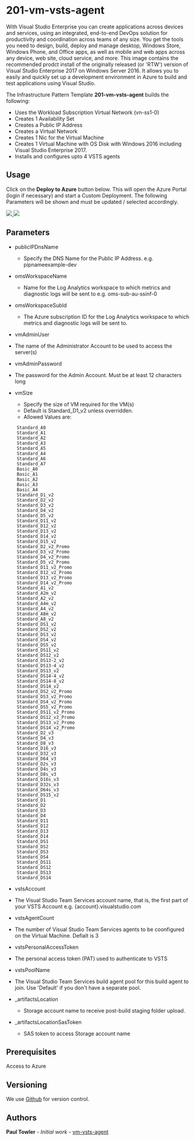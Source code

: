 # 201-vm-vsts-agent

With Visual Studio Enterprise you can create applications across devices and services, using an integrated, end-to-end DevOps solution for productivity and coordination across teams of any size. You get the tools you need to design, build, deploy and manage desktop, Windows Store, Windows Phone, and Office apps, as well as mobile and web apps across any device, web site, cloud service, and more. This image contains the recommended prodct install of the originally released (or 'RTW') version of Visual Studio Enterprise 2017 on Windows Server 2016. It allows you to easily and quickly set up a development environment in Azure to build and test applications using Visual Studio.

The Infrastructure Pattern Template **201-vm-vsts-agent** builds the following:
 * Uses the Workload Subscription Virtual Network (vn-ss1-0)
 * Creates 1 Availability Set
 * Creates a Public IP Address
 * Creates a Virtual Network
 * Creates 1 Nic for the Virtual Machine
 * Creates 1 Virtual Machine with OS Disk with Windows 2016 including Visual Studio Enterprise 2017.
 * Installs and configures upto 4 VSTS agents 

## Usage

Click on the **Deploy to Azure** button below. This will open the Azure Portal (login if necessary) and start a Custom Deployment. The following Parameters will be shown and must be updated / selected accordingly. 

<a href="https://portal.azure.com/#create/Microsoft.Template/uri/https%3A%2F%2Fraw.githubusercontent.com%2FAzure%2Fazure-quickstart-templates%2Fmaster%2F201-vm-vsts-agent%2Fazuredeploy.json" target="_blank">
    <img src="http://azuredeploy.net/deploybutton.png"/>
</a>
<a href="http://armviz.io/#/?load=https%3A%2F%2Fraw.githubusercontent.com%2FAzure%2Fazure-quickstart-templates%2Fmaster%2F201-vm-vsts-agent%2Fazuredeploy.json" target="_blank">
    <img src="http://armviz.io/visualizebutton.png"/>
</a>

## Parameters

- publicIPDnsName
  - Specify the DNS Name for the Public IP Address. e.g. pipnameexample-dev

- omsWorkspaceName
  - Name for the Log Analytics workspace to which metrics and diagnostic logs will be sent to e.g. oms-sub-au-ssinf-0
   
- omsWorkspaceSubId
  - The Azure subscription ID for the Log Analytics workspace to which metrics and diagnostic logs will be sent to.

- vmAdminUser
 - The name of the Administrator Account to be used to access the server(s)

- vmAdminPassword
 - The password for the Admin Account. Must be at least 12 characters long

- vmSize
  - Specify the size of VM required for the VM(s)
  - Default is Standard_D1_v2 unless overridden.
  - Allowed Values are:
```
	Standard_A0
	Standard_A1
	Standard_A2
	Standard_A3
	Standard_A5
	Standard_A4
	Standard_A6
	Standard_A7
	Basic_A0
	Basic_A1
	Basic_A2
	Basic_A3
	Basic_A4
	Standard_D1_v2
	Standard_D2_v2
	Standard_D3_v2
	Standard_D4_v2
	Standard_D5_v2
	Standard_D11_v2
	Standard_D12_v2
	Standard_D13_v2
	Standard_D14_v2
	Standard_D15_v2
	Standard_D2_v2_Promo
	Standard_D3_v2_Promo
	Standard_D4_v2_Promo
	Standard_D5_v2_Promo
	Standard_D11_v2_Promo
	Standard_D12_v2_Promo
	Standard_D13_v2_Promo
	Standard_D14_v2_Promo
	Standard_A1_v2
	Standard_A2m_v2
	Standard_A2_v2
	Standard_A4m_v2
	Standard_A4_v2
	Standard_A8m_v2
	Standard_A8_v2
	Standard_DS1_v2
	Standard_DS2_v2
	Standard_DS3_v2
	Standard_DS4_v2
	Standard_DS5_v2
	Standard_DS11_v2
	Standard_DS12_v2
	Standard_DS13-2_v2
	Standard_DS13-4_v2
	Standard_DS13_v2
	Standard_DS14-4_v2
	Standard_DS14-8_v2
	Standard_DS14_v2
	Standard_DS2_v2_Promo
	Standard_DS3_v2_Promo
	Standard_DS4_v2_Promo
	Standard_DS5_v2_Promo
	Standard_DS11_v2_Promo
	Standard_DS12_v2_Promo
	Standard_DS13_v2_Promo
	Standard_DS14_v2_Promo
	Standard_D2_v3
	Standard_D4_v3
	Standard_D8_v3
	Standard_D16_v3
	Standard_D32_v3
	Standard_D64_v3
	Standard_D2s_v3
	Standard_D4s_v3
	Standard_D8s_v3
	Standard_D16s_v3
	Standard_D32s_v3
	Standard_D64s_v3
	Standard_DS15_v2
	Standard_D1
	Standard_D2
	Standard_D3
	Standard_D4
	Standard_D11
	Standard_D12
	Standard_D13
	Standard_D14
	Standard_DS1
	Standard_DS2
	Standard_DS3
	Standard_DS4
	Standard_DS11
    Standard_DS12
    Standard_DS13
    Standard_DS14
```
- vstsAccount
 - The Visual Studio Team Services account name, that is, the first part of your VSTS Account e.g. {account}.visualstudio.com

- vstsAgentCount
 - The number of Visual Studio Team Services agents to be coonfigured on the Virtual Machine. Defialt is 3

- vstsPersonalAccessToken
 - The personal access token (PAT) used to authenticate to VSTS

- vstsPoolName
 - The Visual Studio Team Services build agent pool for this build agent to join. Use 'Default' if you don't have a separate pool.

- _artifactsLocation
  - Storage account name to receive post-build staging folder upload.

- _artifactsLocationSasToken
  - SAS token to access Storage account name 


## Prerequisites

Access to Azure

## Versioning

We use [Github](https://github.com/) for version control.

## Authors

**Paul Towler** - *Initial work* - [vm-vsts-agent](https://github.com/azure-quickstart-templates/201-vm-vsts-agent)
